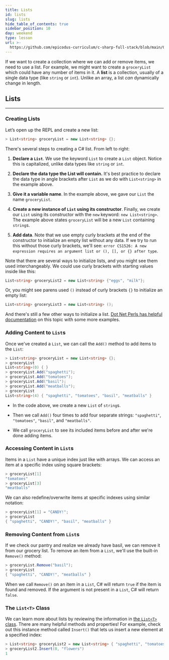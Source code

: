 ```yaml
---
title: Lists
id: lists
slug: lists
hide_table_of_contents: true
sidebar_position: 10
day: weekend
type: lesson
url: >-
  https://github.com/epicodus-curriculum/c-sharp-full-stack/blob/main/0j_lists.md
---
```


If we want to create a collection where we can add or remove items, we need to use a list. For example, we might want to create a `groceryList` which could have any number of items in it. A  **list** is a collection, usually of a single data type (like `string` or `int`). Unlike an array, a list _can_ dynamically change in length.

## Lists
---

### Creating Lists

Let’s open up the REPL and create a new list:

```csharp
> List<string> groceryList = new List<string> {};
```

There's several steps to creating a C# list. From left to right:

1. **Declare a `List`**. We use the keyword `List` to create a `List` object. Notice this is capitalized, unlike data types like `string` or `int`.

2. **Declare the data type the List will contain.** It's best practice to declare the data type in angle brackets after `List` as we do with `List<string>` in the example above.

3. **Give it a variable name**. In the example above, we gave our `List` the name `groceryList`.

4. **Create a new instance of `List` using its constructor**. Finally, we create our `List` using its constructor with the `new` keyword: `new List<string>`. The example above states `groceryList` will be a new `List` containing `string`s.

5. **Add data**. Note that we use empty curly brackets at the end of the constructor to initialize an empty list without any data. If we try to run this without those curly brackets, we'll see: `error CS1526: A new expression requires an argument list or (), [], or {} after type`. 

Note that there are several ways to initialize lists, and you might see them used interchangeably. We could use curly brackets with starting values inside like this:

```csharp
List<string> groceryList2 = new List<string> {"eggs", "milk"};
```

Or, you might see parens used `()` instead of curly brackets `{}` to initialize an empty list:

```csharp
List<string> groceryList3 = new List<string> ();
```

And there's still a few other ways to initialize a list. [Dot Net Perls has helpful documentation](https://www.dotnetperls.com/initialize-list) on this topic with some more examples.

### Adding Content to `List`s

Once we've created a `List`, we can call the `Add()` method to add items to the `List`:

```csharp
> List<string> groceryList = new List<string> {};
> groceryList
List<string>(0) { }
> groceryList.Add("spaghetti");
> groceryList.Add("tomatoes");
> groceryList.Add("basil");
> groceryList.Add("meatballs");
> groceryList
List<string>(4) { "spaghetti", "tomatoes", "basil", "meatballs" }
```

* In the code above, we create a new `List` of `string`s.

* Then we call `Add()` four times to add four separate strings: `"spaghetti"`, `"tomatoes"`, `"basil"`, and `"meatballs"`.

* We call `groceryList` to see its included items before and after we're done adding items.

### Accessing Content in `List`s

Items in a `List` have a unique index just like with arrays. We can access an item at a specific index using square brackets:

```csharp
> groceryList[1]
"tomatoes"
> groceryList[3]
"meatballs"
```

We can also redefine/overwrite items at specific indexes using similar notation:

```csharp
> groceryList[1] = "CANDY!";
> groceryList
{ "spaghetti", "CANDY!", "basil", "meatballs" }
```

### Removing Content from `List`s

If we check our pantry and realize we already have basil, we can remove it from our grocery list. To remove an item from a `List`, we'll use the built-in `Remove()` method:

```csharp
> groceryList.Remove("basil");
> groceryList
{ "spaghetti", "CANDY!", "meatballs" }
```

When we call `Remove()` on an item in a `List`, C# will return `true` if the item is found and removed. If the argument is not present in a `List`, C# will return `false`.

### The `List<T>` Class

We can learn more about lists by reviewing the information in [the `List<T>` class](https://learn.microsoft.com/en-us/dotnet/api/system.collections.generic.list-1?view=net-6.0). There are many helpful methods and properties! For example, check out this instance method called `Insert()` that lets us insert a new element at a specified index:

```csharp
> List<string> groceryList2 = new List<string> { "spaghetti", "tomatoes", "basil", "meatballs" };
> groceryList2.Insert(0, "flowers")
1
```